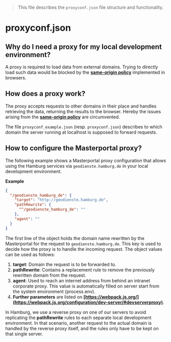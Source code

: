 >This file describes the `proxyconf.json` file structure and functionality.

# proxyconf.json

## Why do I need a proxy for my local development environment?

A proxy is required to load data from external domains. Trying to directly load such data would be blocked by the **[same-origin policy](https://de.wikipedia.org/wiki/Same-Origin-Policy)** implemented in browsers.

## How does a proxy work?

The proxy accepts requests to other domains in their place and handles retrieving the data, returning the results to the browser. Hereby the issues arising from the **[same-origin policy](https://de.wikipedia.org/wiki/Same-Origin-Policy)** are circumvented.

The file `proxyconf_example.json` (resp. `proxyconf.json`) describes to which domain the server running at localhost is supposed to forward requests.

## How to configure the Masterportal proxy?

The following example shows a Masterportal proxy configuration that allows using the Hamburg services via `geodienste.hamburg.de` in your local development environment.

**Example**
```json
{
  "/geodienste_hamburg_de": {
    "target": "http://geodienste.hamburg.de",
    "pathRewrite": {
      "^/geodienste_hamburg_de": ""
    },
    "agent": ""
  }
}
```

The first line of the object holds the domain name rewritten by the Masterportal for the request to `geodienste.hamburg.de`. This key is used to decide how the proxy is to handle the incoming request. The object values can be used as follows:

1. **target**: Domain the request is to be forwarded to.
2. **pathRewrite**: Contains a replacement rule to remove the previously rewritten domain from the request.
3. **agent**: Used to reach an internet address from behind an intranet corporate proxy. This value is automatically filled on server start from the system environment (process.env).
4. **Further parameters** are listed on **[https://webpack.js.org/](https://webpack.js.org/configuration/dev-server/#devserverproxy)**.

In Hamburg, we use a reverse proxy on one of our servers to avoid replicating the **pathRewrite** rules to each separate local development environment. In that scenario, another request to the actual domain is handled by the reverse proxy itself, and the rules only have to be kept on that single server.
